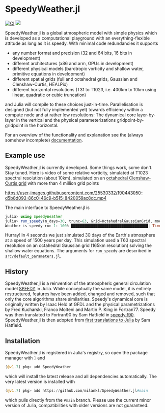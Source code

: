 # SpeedyWeather.jl
[![CI](https://github.com/milankl/SpeedyWeather.jl/actions/workflows/CI.yml/badge.svg)](https://github.com/milankl/SpeedyWeather.jl/actions/workflows/CI.yml)
[![](https://img.shields.io/badge/docs-dev-blue.svg)](https://milankl.github.io/SpeedyWeather.jl/dev)

SpeedyWeather.jl is a global atmospheric model with simple physics which is developed as a computational playground
with an everything-flexible attitude as long as it is speedy. With minimal code redundancies it supports

- any number format and precision (32 and 64 bits, 16 bits in development)
- different architectures (x86 and arm, GPUs in development)
- different physical models (barotropic vorticity and shallow water, primitive equations in development)
- different spatial grids (full and octahedral grids, Gaussian and Clenshaw-Curtis, HEALPix)
- different horizontal resolutions (T31 to T1023, i.e. 400km to 10km using linear, quadratic or cubic truncation)

and Julia will compile to these choices just-in-time. Parallelisation is designed (but not fully implemented yet)
towards efficiency within a compute node and at rather low resolutions: The dynamical core layer-by-layer in the vertical
and the physical parameterizations gridpoint-by-gridpoint in the horizontal.

For an overview of the functionality and explanation see the (always somehow incomplete)
[documentation](https://milankl.github.io/SpeedyWeather.jl/dev).

## Example use

SpeedyWeather.jl is currently developed. Some things work, some don't. Stay tuned.
Here is video of some relative vorticity, simulated at T1023 spectral resolution (about 10km),
simulated on an [octahedral Clenshaw-Curtis grid](https://github.com/milankl/SpeedyWeather.jl/issues/112#issuecomment-1219644323)
with more than 4 million grid points

https://user-images.githubusercontent.com/25530332/190443050-d5b8d093-86c0-46c9-b515-8420059ac8dc.mp4

The main interface to SpeedyWeather.jl is 

```julia
julia> using SpeedyWeather
julia> run_speedy(n_days=30, trunc=63, Grid=OctahedralGaussianGrid, model=ShallowWater, output=true)
Weather is speedy run 1: 100%|███████████████████████████████████| Time: 0:00:04 (1498.70 years/day)
```

Hurray! In 4 seconds we just simulated 30 days of the Earth's atmosphere at a speed of 1500 years per day.
This simulation used a T63 spectral resolution on an octahedral Gaussian grid (165km resolution) solving
the shallow water equations. The arguments for `run_speedy` are described in
[`src/default_parameters.jl`](https://github.com/milankl/SpeedyWeather.jl/blob/main/src/default_parameters.jl).

## History

SpeedyWeather.jl is a reinvention of the atmospheric general circulation model
[SPEEDY](http://users.ictp.it/~kucharsk/speedy-net.html) in Julia. While conceptually the same model,
it is entirely restructured, features have been added, changed and removed, such that only the core
algorithms share similarities. Speedy's dynamical core is originally written by Isaac Held
at GFDL and the physical parametrizations by Fred Kucharski, Franco Molteni and Martin P. King in Fortran77.
Speedy was then translated to Fortran90 by Sam Hatfield in [speedy.f90](https://github.com/samhatfield/speedy.f90).
SpeedyWeather.jl is then adopted from [first translations to Julia](https://github.com/samhatfield/speedy.jl) by Sam Hatfield.

## Installation

SpeedyWeather.jl is registered in Julia's registry, so open the package manager with `]` and
```julia
(@v1.7) pkg> add SpeedyWeather
```
which will install the latest release and all dependencies automatically. The very latest version is installed with
```julia
(@v1.7) pkg> add https://github.com/milankl/SpeedyWeather.jl#main
```
which pulls directly from the `#main` branch. Please use the current minor version of Julia,
compatibilities with older versions are not guaranteed.
